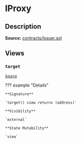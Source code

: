 # IProxy

## Description

**Source:** [contracts/Issuer.sol](https://github.com/Synthetixio/synthetix/tree/v2.94.0-alpha/contracts/Issuer.sol)

## Views

### `target`

<sub>[Source](https://github.com/Synthetixio/synthetix/tree/v2.94.0-alpha/contracts/Issuer.sol#L31)</sub>

??? example "Details"

    **Signature**

    `target() view returns (address)`

    **Visibility**

    `external`

    **State Mutability**

    `view`
